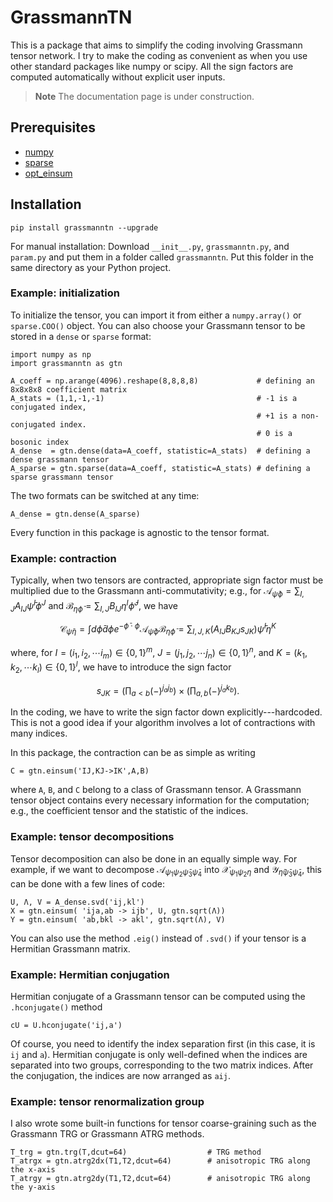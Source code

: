 # GrassmannTN
This is a package that aims to simplify the coding involving Grassmann tensor network.
I try to make the coding as convenient as when you use other standard packages like numpy or scipy.
All the sign factors are computed automatically without explicit user inputs.

> **Note**
> The documentation page is under construction.

## Prerequisites

- [numpy](https://numpy.org/doc/stable/index.html)
- [sparse](https://sparse.pydata.org/en/stable/)
- [opt_einsum](https://optimized-einsum.readthedocs.io/en/stable/)

## Installation
```
pip install grassmanntn --upgrade
```

For manual installation: Download `__init__.py`, `grassmanntn.py`, and `param.py` and put them in a folder called `grassmanntn`. Put this folder in the same directory as your Python project.

### Example: initialization
To initialize the tensor, you can import it from either a `numpy.array()` or `sparse.COO()` object. You can also choose your Grassmann tensor to be stored in a `dense` or `sparse` format:

```
import numpy as np
import grassmanntn as gtn

A_coeff = np.arange(4096).reshape(8,8,8,8)             # defining an 8x8x8x8 coefficient matrix
A_stats = (1,1,-1,-1)                                  # -1 is a conjugated index,
                                                       # +1 is a non-conjugated index.
                                                       # 0 is a bosonic index
A_dense  = gtn.dense(data=A_coeff, statistic=A_stats)  # defining a dense grassmann tensor
A_sparse = gtn.sparse(data=A_coeff, statistic=A_stats) # defining a sparse grassmann tensor
```
The two formats can be switched at any time:
```
A_dense = gtn.dense(A_sparse)
```
Every function in this package is agnostic to the tensor format.

### Example: contraction
Typically, when two tensors are contracted, appropriate sign factor must be multiplied due to the Grassmann anti-commutativity; e.g.,
for $`\mathcal{A}_{\bar\psi\phi}=\sum_{I,J}A_{IJ}\bar\psi^I\phi^J`$ and $`\mathcal{B}_{\eta\bar\phi}=\sum_{I,J}B_{IJ}\eta^I\bar\phi^J`$, we have
```math
\mathcal{C}_{\bar\psi\eta}=\int d\bar\phi d\phi e^{-\bar\phi\cdot\phi}\mathcal{A}_{\bar\psi\phi}\mathcal{B}_{\eta\bar\phi}=\sum_{I,J,K}(A_{IJ}B_{KJ}s_{JK})\bar\psi^I\eta^K
```
where, for $`I=(i_1,i_2,\cdots i_m)\in\{0,1\}^m`$, $`J=(j_1,j_2,\cdots j_n)\in\{0,1\}^n`$, and $`K=(k_1,k_2,\cdots k_l)\in\{0,1\}^l`$, we have to introduce the sign factor
```math
s_{JK}=\left(\prod_{a < b}(-)^{j_aj_b}\right)\times\left(\prod_{a,b}(-)^{j_ak_b}\right).
```

In the coding, we have to write the sign factor down explicitly---hardcoded. This is not a good idea if your algorithm involves a lot of contractions with many indices.

In this package, the contraction can be as simple as writing
```
C = gtn.einsum('IJ,KJ->IK',A,B)
```
where `A`, `B`, and `C` belong to a class of Grassmann tensor. A Grassmann tensor object contains every necessary information for the computation; e.g., the coefficient tensor and the statistic of the indices.

### Example: tensor decompositions
Tensor decomposition can also be done in an equally simple way. For example, if we want to decompose $`\mathcal{A}_{\psi_1\psi_2\bar\psi_3\bar\psi_4}`$ into $`\mathcal{X}_{\psi_1\psi_2\eta}`$ and $`\mathcal{Y}_{\bar\eta\bar\psi_3\bar\psi_4}`$, this can be done with a few lines of code:
```
U, Λ, V = A_dense.svd('ij,kl')
X = gtn.einsum( 'ija,ab -> ijb', U, gtn.sqrt(Λ))
Y = gtn.einsum( 'ab,bkl -> akl', gtn.sqrt(Λ), V)
```
You can also use the method `.eig()` instead of `.svd()` if your tensor is a Hermitian Grassmann matrix.

### Example: Hermitian conjugation
Hermitian conjugate of a Grassmann tensor can be computed using the `.hconjugate()` method
```
cU = U.hconjugate('ij,a')
```
Of course, you need to identify the index separation first (in this case, it is `ij` and `a`). Hermitian conjugate is only well-defined when the indices are separated into two groups, corresponding to the two matrix indices.
After the conjugation, the indices are now arranged as `aij`.

### Example: tensor renormalization group
I also wrote some built-in functions for tensor coarse-graining such as the Grassmann TRG or Grassmann ATRG methods.
```
T_trg = gtn.trg(T,dcut=64)                  # TRG method
T_atrgx = gtn.atrg2dx(T1,T2,dcut=64)        # anisotropic TRG along the x-axis
T_atrgy = gtn.atrg2dy(T1,T2,dcut=64)        # anisotropic TRG along the y-axis
```
